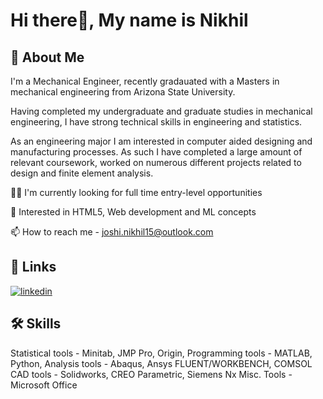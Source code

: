 
# Hi there👋, My name is Nikhil



## 🚀 About Me
I'm a Mechanical Engineer, recently gradauated with a Masters in mechanical engineering from Arizona State University. 

Having completed my undergraduate and graduate studies in mechanical engineering, I have strong technical skills in engineering and statistics. 

As an engineering major I am interested in computer aided designing and manufacturing processes. As such I have completed a large amount of relevant coursework, worked on numerous different projects related to design and finite element analysis.


👩‍💻 I'm currently looking for full time entry-level opportunities 

🧠 Interested in HTML5, Web development and ML concepts

📫 How to reach me - joshi.nikhil15@outlook.com




## 🔗 Links
[![linkedin](https://img.shields.io/badge/linkedin-0A66C2?style=for-the-badge&logo=linkedin&logoColor=white)](https://www.linkedin.com/in/joshinikhil15
)
## 🛠 Skills
Statistical tools - Minitab, JMP Pro, Origin, 
Programming tools - MATLAB, Python, 
Analysis tools - Abaqus, Ansys FLUENT/WORKBENCH, COMSOL
CAD tools - Solidworks, CREO Parametric, Siemens Nx 
Misc. Tools - Microsoft Office

